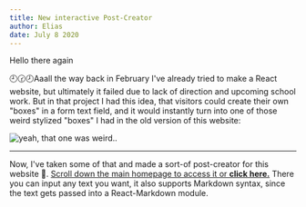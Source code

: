 ```yaml
---
title: New interactive Post-Creator
author: Elias
date: July 8 2020
---
```


Hello there again

🕘🕝🕗Aaall the way back in February I've already tried to make a React website, but ultimately it failed due to lack of direction and upcoming school work. But in that project I had this idea, that visitors could create their own "boxes" in a form text field, and it would instantly turn into one of those weird stylized "boxes" I had in the old version of this website:

<img src="/images/image-post-4.png" title="yeah, that one was weird..">

***

Now, I've taken some of that and made a sort-of post-creator for this website 📑. [Scroll down the main homepage to access it or **click here.**](/) There you can input any text you want, it also supports Markdown syntax, since the text gets passed into a React-Markdown module.

